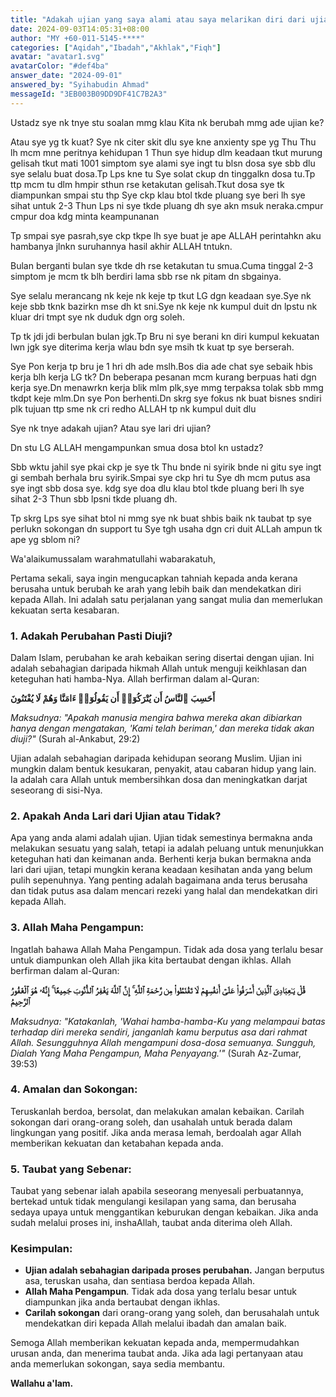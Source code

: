 ```yaml
---
title: "Adakah ujian yang saya alami atau saya melarikan diri dari ujian, dan apakah ALLAH benar-benar mengampunkan semua dosa?"
date: 2024-09-03T14:05:31+08:00
author: "MY +60-011-5145-****"
categories: ["Aqidah","Ibadah","Akhlak","Fiqh"]
avatar: "avatar1.svg"
avatarColor: "#def4ba"
answer_date: "2024-09-01"
answered_by: "Syihabudin Ahmad"
messageId: "3EB003B09DD9DF41C7B2A3"
---
```


Ustadz sye nk tnye stu soalan mmg klau Kita nk berubah mmg ade ujian ke?

Atau sye yg tk kuat? Sye nk citer skit dlu sye kne anxienty spe yg Thu Thu lh mcm mne peritnya kehidupan 1 Thun sye hidup dlm keadaan tkut murung gelisah tkut mati 1001 simptom sye alami sye ingt tu blsn dosa sye sbb dlu sye selalu buat dosa.Tp Lps kne tu Sye solat ckup dn tinggalkn dosa tu.Tp ttp mcm tu dlm hmpir sthun rse ketakutan gelisah.Tkut dosa sye tk diampunkan smpai stu thp Sye ckp klau btol tkde pluang sye beri lh sye sihat untuk 2-3 Thun Lps ni sye tkde pluang dh sye akn msuk neraka.cmpur cmpur doa kdg minta keampunanan

Tp smpai sye pasrah,sye ckp tkpe lh sye buat je ape ALLAH perintahkn aku hambanya jlnkn suruhannya hasil akhir ALLAH tntukn.

Bulan berganti bulan sye tkde dh rse ketakutan tu smua.Cuma tinggal 2-3 simptom je mcm tk blh berdiri lama sbb rse nk pitam dn sbgainya.

Sye selalu merancang nk keje nk keje tp tkut LG dgn keadaan sye.Sye nk keje sbb tknk bazirkn mse dh kt sni.Sye nk keje nk kumpul duit dn lpstu nk kluar dri tmpt sye nk duduk dgn org soleh.

Tp tk jdi jdi berbulan bulan jgk.Tp Bru ni sye berani kn diri kumpul kekuatan lwn jgk sye diterima kerja wlau bdn sye msih tk kuat tp sye berserah.

Sye Pon kerja tp bru je 1 hri dh ade mslh.Bos dia ade chat sye sebaik hbis kerja blh kerja LG tk? Dn beberapa pesanan mcm kurang berpuas hati dgn kerja sye.Dn menawrkn kerja blik mlm plk,sye mmg terpaksa tolak sbb mmg tkdpt keje mlm.Dn sye Pon berhenti.Dn skrg sye fokus nk buat bisnes sndiri plk tujuan ttp sme nk cri redho ALLAH tp nk kumpul duit dlu 

Sye nk tnye adakah ujian? Atau sye lari dri ujian?


Dn stu LG ALLAH mengampunkan smua dosa btol kn ustadz?

Sbb wktu jahil sye pkai ckp je sye tk Thu bnde ni syirik bnde ni gitu sye ingt gi sembah berhala bru syirik.Smpai sye ckp hri tu Sye dh mcm putus asa sye ingt sbb dosa sye. kdg sye doa dlu klau btol tkde pluang beri lh sye sihat 2-3 Thun sbb lpsni tkde pluang dh.

Tp skrg Lps sye sihat btol ni mmg sye nk buat shbis baik nk taubat tp sye perlukn sokongan dn support tu Sye tgh usaha dgn cri duit  ALLah ampun tk ape yg sblom ni?

<!--more-->

Wa'alaikumussalam warahmatullahi wabarakatuh,

Pertama sekali, saya ingin mengucapkan tahniah kepada anda kerana berusaha untuk berubah ke arah yang lebih baik dan mendekatkan diri kepada Allah. Ini adalah satu perjalanan yang sangat mulia dan memerlukan kekuatan serta kesabaran.

### 1. **Adakah Perubahan Pasti Diuji?**

Dalam Islam, perubahan ke arah kebaikan sering disertai dengan ujian. Ini adalah sebahagian daripada hikmah Allah untuk menguji keikhlasan dan keteguhan hati hamba-Nya. Allah berfirman dalam al-Quran:

**أَحَسِبَ ٱلنَّاسُ أَن يُتْرَكُوٓا۟ أَن يَقُولُوٓا۟ ءَامَنَّا وَهُمْ لَا يُفْتَنُونَ**

_Maksudnya: "Apakah manusia mengira bahwa mereka akan dibiarkan hanya dengan mengatakan, 'Kami telah beriman,' dan mereka tidak akan diuji?"_ 
(Surah al-Ankabut, 29:2)

Ujian adalah sebahagian daripada kehidupan seorang Muslim. Ujian ini mungkin dalam bentuk kesukaran, penyakit, atau cabaran hidup yang lain. Ia adalah cara Allah untuk membersihkan dosa dan meningkatkan darjat seseorang di sisi-Nya.

### 2. **Apakah Anda Lari dari Ujian atau Tidak?**

Apa yang anda alami adalah ujian. Ujian tidak semestinya bermakna anda melakukan sesuatu yang salah, tetapi ia adalah peluang untuk menunjukkan keteguhan hati dan keimanan anda. Berhenti kerja bukan bermakna anda lari dari ujian, tetapi mungkin kerana keadaan kesihatan anda yang belum pulih sepenuhnya. Yang penting adalah bagaimana anda terus berusaha dan tidak putus asa dalam mencari rezeki yang halal dan mendekatkan diri kepada Allah.

### 3. **Allah Maha Pengampun:**

Ingatlah bahawa Allah Maha Pengampun. Tidak ada dosa yang terlalu besar untuk diampunkan oleh Allah jika kita bertaubat dengan ikhlas. Allah berfirman dalam al-Quran:

**قُلْ يَـٰعِبَادِىَ ٱلَّذِينَ أَسْرَفُوا۟ عَلَىٰٓ أَنفُسِهِمْ لَا تَقْنَطُوا۟ مِن رَّحْمَةِ ٱللَّهِ ۚ إِنَّ ٱللَّهَ يَغْفِرُ ٱلذُّنُوبَ جَمِيعًا ۚ إِنَّهُۥ هُوَ ٱلْغَفُورُ ٱلرَّحِيمُ**

_Maksudnya: "Katakanlah, 'Wahai hamba-hamba-Ku yang melampaui batas terhadap diri mereka sendiri, janganlah kamu berputus asa dari rahmat Allah. Sesungguhnya Allah mengampuni dosa-dosa semuanya. Sungguh, Dialah Yang Maha Pengampun, Maha Penyayang.'"_
(Surah Az-Zumar, 39:53)

### 4. **Amalan dan Sokongan:**

Teruskanlah berdoa, bersolat, dan melakukan amalan kebaikan. Carilah sokongan dari orang-orang soleh, dan usahalah untuk berada dalam lingkungan yang positif. Jika anda merasa lemah, berdoalah agar Allah memberikan kekuatan dan ketabahan kepada anda.

### 5. **Taubat yang Sebenar:**

Taubat yang sebenar ialah apabila seseorang menyesali perbuatannya, bertekad untuk tidak mengulangi kesilapan yang sama, dan berusaha sedaya upaya untuk menggantikan keburukan dengan kebaikan. Jika anda sudah melalui proses ini, inshaAllah, taubat anda diterima oleh Allah.

### Kesimpulan:

- **Ujian adalah sebahagian daripada proses perubahan.** Jangan berputus asa, teruskan usaha, dan sentiasa berdoa kepada Allah.
- **Allah Maha Pengampun**. Tidak ada dosa yang terlalu besar untuk diampunkan jika anda bertaubat dengan ikhlas.
- **Carilah sokongan** dari orang-orang yang soleh, dan berusahalah untuk mendekatkan diri kepada Allah melalui ibadah dan amalan baik.

Semoga Allah memberikan kekuatan kepada anda, mempermudahkan urusan anda, dan menerima taubat anda. Jika ada lagi pertanyaan atau anda memerlukan sokongan, saya sedia membantu. 

**Wallahu a'lam.**
